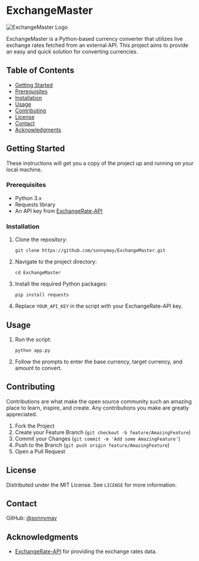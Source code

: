 # ExchangeMaster

![ExchangeMaster Logo](logo.png)

ExchangeMaster is a Python-based currency converter that utilizes live exchange rates fetched from an external API. This project aims to provide an easy and quick solution for converting currencies.

## Table of Contents

- [Getting Started](#getting-started)
- [Prerequisites](#prerequisites)
- [Installation](#installation)
- [Usage](#usage)
- [Contributing](#contributing)
- [License](#license)
- [Contact](#contact)
- [Acknowledgments](#acknowledgments)

## Getting Started

These instructions will get you a copy of the project up and running on your local machine.

### Prerequisites

- Python 3.x
- Requests library
- An API key from [ExchangeRate-API](https://www.exchangerate-api.com/)

### Installation

1. Clone the repository:
   ```
   git clone https://github.com/sonnymay/ExchangeMaster.git
   ```
2. Navigate to the project directory:
   ```
   cd ExchangeMaster
   ```
3. Install the required Python packages:
   ```
   pip install requests
   ```
4. Replace `YOUR_API_KEY` in the script with your ExchangeRate-API key.

## Usage

1. Run the script:
   ```
   python app.py
   ```
2. Follow the prompts to enter the base currency, target currency, and amount to convert.

## Contributing

Contributions are what make the open source community such an amazing place to learn, inspire, and create. Any contributions you make are greatly appreciated.

1. Fork the Project
2. Create your Feature Branch (`git checkout -b feature/AmazingFeature`)
3. Commit your Changes (`git commit -m 'Add some AmazingFeature'`)
4. Push to the Branch (`git push origin feature/AmazingFeature`)
5. Open a Pull Request

## License

Distributed under the MIT License. See `LICENSE` for more information.

## Contact

GitHub: [@sonnymay](https://github.com/sonnymay)

## Acknowledgments

- [ExchangeRate-API](https://www.exchangerate-api.com/) for providing the exchange rates data.
